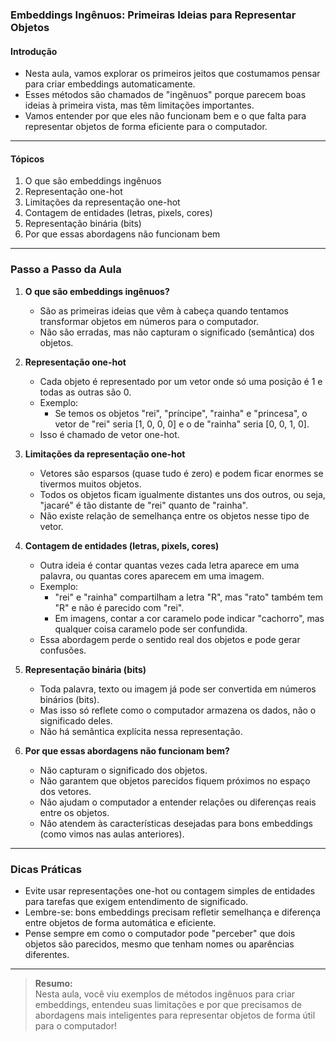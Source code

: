 ### **Embeddings Ingênuos: Primeiras Ideias para Representar Objetos**

#### Introdução

- Nesta aula, vamos explorar os primeiros jeitos que costumamos pensar para criar embeddings automaticamente.
- Esses métodos são chamados de "ingênuos" porque parecem boas ideias à primeira vista, mas têm limitações importantes.
- Vamos entender por que eles não funcionam bem e o que falta para representar objetos de forma eficiente para o computador.

---

#### Tópicos

1. O que são embeddings ingênuos
2. Representação one-hot
3. Limitações da representação one-hot
4. Contagem de entidades (letras, pixels, cores)
5. Representação binária (bits)
6. Por que essas abordagens não funcionam bem

---

### Passo a Passo da Aula

1. **O que são embeddings ingênuos?**

   - São as primeiras ideias que vêm à cabeça quando tentamos transformar objetos em números para o computador.
   - Não são erradas, mas não capturam o significado (semântica) dos objetos.

2. **Representação one-hot**

   - Cada objeto é representado por um vetor onde só uma posição é 1 e todas as outras são 0.
   - Exemplo:
     - Se temos os objetos "rei", "príncipe", "rainha" e "princesa", o vetor de "rei" seria [1, 0, 0, 0] e o de "rainha" seria [0, 0, 1, 0].
   - Isso é chamado de vetor one-hot.

3. **Limitações da representação one-hot**

   - Vetores são esparsos (quase tudo é zero) e podem ficar enormes se tivermos muitos objetos.
   - Todos os objetos ficam igualmente distantes uns dos outros, ou seja, "jacaré" é tão distante de "rei" quanto de "rainha".
   - Não existe relação de semelhança entre os objetos nesse tipo de vetor.

4. **Contagem de entidades (letras, pixels, cores)**

   - Outra ideia é contar quantas vezes cada letra aparece em uma palavra, ou quantas cores aparecem em uma imagem.
   - Exemplo:
     - "rei" e "rainha" compartilham a letra "R", mas "rato" também tem "R" e não é parecido com "rei".
     - Em imagens, contar a cor caramelo pode indicar "cachorro", mas qualquer coisa caramelo pode ser confundida.
   - Essa abordagem perde o sentido real dos objetos e pode gerar confusões.

5. **Representação binária (bits)**

   - Toda palavra, texto ou imagem já pode ser convertida em números binários (bits).
   - Mas isso só reflete como o computador armazena os dados, não o significado deles.
   - Não há semântica explícita nessa representação.

6. **Por que essas abordagens não funcionam bem?**

   - Não capturam o significado dos objetos.
   - Não garantem que objetos parecidos fiquem próximos no espaço dos vetores.
   - Não ajudam o computador a entender relações ou diferenças reais entre os objetos.
   - Não atendem às características desejadas para bons embeddings (como vimos nas aulas anteriores).

---

### Dicas Práticas

- Evite usar representações one-hot ou contagem simples de entidades para tarefas que exigem entendimento de significado.
- Lembre-se: bons embeddings precisam refletir semelhança e diferença entre objetos de forma automática e eficiente.
- Pense sempre em como o computador pode "perceber" que dois objetos são parecidos, mesmo que tenham nomes ou aparências diferentes.

---

> **Resumo:**  
> Nesta aula, você viu exemplos de métodos ingênuos para criar embeddings, entendeu suas limitações e por que precisamos de abordagens mais inteligentes para representar objetos de forma útil para o computador!
